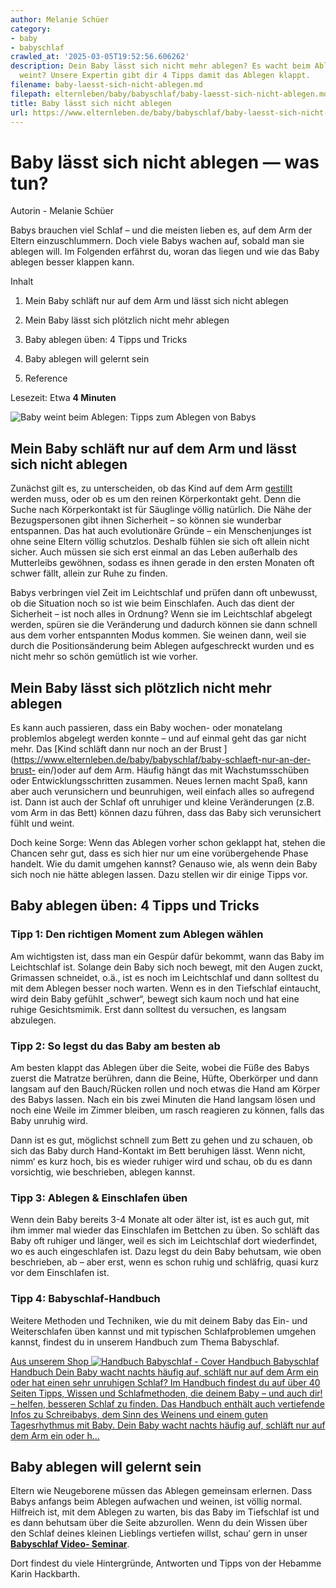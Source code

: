 ```yaml
---
author: Melanie Schüer
category:
- baby
- babyschlaf
crawled_at: '2025-03-05T19:52:56.606262'
description: Dein Baby lässt sich nicht mehr ablegen? Es wacht beim Ablegen auf und
  weint? Unsere Expertin gibt dir 4 Tipps damit das Ablegen klappt.
filename: baby-laesst-sich-nicht-ablegen.md
filepath: elternleben/baby/babyschlaf/baby-laesst-sich-nicht-ablegen.md
title: Baby lässt sich nicht ablegen
url: https://www.elternleben.de/baby/babyschlaf/baby-laesst-sich-nicht-ablegen/
---
```


#  Baby lässt sich nicht ablegen — was tun?

Autorin - Melanie Schüer

Babys brauchen viel Schlaf – und die meisten lieben es, auf dem Arm der Eltern
einzuschlummern. Doch viele Babys wachen auf, sobald man sie ablegen will. Im
Folgenden erfährst du, woran das liegen und wie das Baby ablegen besser
klappen kann.

Inhalt

1. Mein Baby schläft nur auf dem Arm und lässt sich nicht ablegen

2. Mein Baby lässt sich plötzlich nicht mehr ablegen

3. Baby ablegen üben: 4 Tipps und Tricks

4. Baby ablegen will gelernt sein

5. Reference

Lesezeit: Etwa **4 Minuten**

![Baby weint beim Ablegen: Tipps zum Ablegen von
Babys](/fileadmin/_processed_/6/1/csm_Artikel_Mein_Baby_la__sst_sich_nicht_ablegen_HA__UFIGE_FRAGEN_joffi_auf_Pixabay_Kopie_53d4d8adc9.jpg)

##  Mein Baby schläft nur auf dem Arm und lässt sich nicht ablegen

Zunächst gilt es, zu unterscheiden, ob das Kind auf dem Arm [gestillt
](https://www.elternleben.de/haeufige-fragen/stillen/)werden muss, oder ob es
um den reinen Körperkontakt geht. Denn die Suche nach Körperkontakt ist für
Säuglinge völlig natürlich. Die Nähe der Bezugspersonen gibt ihnen Sicherheit
– so können sie wunderbar entspannen. Das hat auch evolutionäre Gründe – ein
Menschenjunges ist ohne seine Eltern völlig schutzlos. Deshalb fühlen sie sich
oft allein nicht sicher. Auch müssen sie sich erst einmal an das Leben
außerhalb des Mutterleibs gewöhnen, sodass es ihnen gerade in den ersten
Monaten oft schwer fällt, allein zur Ruhe zu finden.

Babys verbringen viel Zeit im Leichtschlaf und prüfen dann oft unbewusst, ob
die Situation noch so ist wie beim Einschlafen. Auch das dient der Sicherheit
– ist noch alles in Ordnung? Wenn sie im Leichtschlaf abgelegt werden, spüren
sie die Veränderung und dadurch können sie dann schnell aus dem vorher
entspannten Modus kommen. Sie weinen dann, weil sie durch die
Positionsänderung beim Ablegen aufgeschreckt wurden und es nicht mehr so schön
gemütlich ist wie vorher.

##  Mein Baby lässt sich plötzlich nicht mehr ablegen

Es kann auch passieren, dass ein Baby wochen- oder monatelang problemlos
abgelegt werden konnte – und auf einmal geht das gar nicht mehr. Das [Kind
schläft dann nur noch an der Brust
](https://www.elternleben.de/baby/babyschlaf/baby-schlaeft-nur-an-der-brust-
ein/)oder auf dem Arm. Häufig hängt das mit Wachstumsschüben oder
Entwicklungsschritten zusammen. Neues lernen macht Spaß, kann aber auch
verunsichern und beunruhigen, weil einfach alles so aufregend ist. Dann ist
auch der Schlaf oft unruhiger und kleine Veränderungen (z.B. vom Arm in das
Bett) können dazu führen, dass das Baby sich verunsichert fühlt und weint.

Doch keine Sorge: Wenn das Ablegen vorher schon geklappt hat, stehen die
Chancen sehr gut, dass es sich hier nur um eine vorübergehende Phase handelt.
Wie du damit umgehen kannst? Genauso wie, als wenn dein Baby sich noch nie
hätte ablegen lassen. Dazu stellen wir dir einige Tipps vor.

##  Baby ablegen üben: 4 Tipps und Tricks

### Tipp 1: Den richtigen Moment zum Ablegen wählen

Am wichtigsten ist, dass man ein Gespür dafür bekommt, wann das Baby im
Leichtschlaf ist. Solange dein Baby sich noch bewegt, mit den Augen zuckt,
Grimassen schneidet, o.ä., ist es noch im Leichtschlaf und dann solltest du
mit dem Ablegen besser noch warten. Wenn es in den Tiefschlaf eintaucht, wird
dein Baby gefühlt „schwer“, bewegt sich kaum noch und hat eine ruhige
Gesichtsmimik. Erst dann solltest du versuchen, es langsam abzulegen.

### Tipp 2: So legst du das Baby am besten ab

Am besten klappt das Ablegen über die Seite, wobei die Füße des Babys zuerst
die Matratze berühren, dann die Beine, Hüfte, Oberkörper und dann langsam auf
den Bauch/Rücken rollen und noch etwas die Hand am Körper des Babys lassen.
Nach ein bis zwei Minuten die Hand langsam lösen und noch eine Weile im Zimmer
bleiben, um rasch reagieren zu können, falls das Baby unruhig wird.

Dann ist es gut, möglichst schnell zum Bett zu gehen und zu schauen, ob sich
das Baby durch Hand-Kontakt im Bett beruhigen lässt. Wenn nicht, nimm‘ es kurz
hoch, bis es wieder ruhiger wird und schau, ob du es dann vorsichtig, wie
beschrieben, ablegen kannst.

### Tipp 3: Ablegen & Einschlafen üben

Wenn dein Baby bereits 3-4 Monate alt oder älter ist, ist es auch gut, mit ihm
immer mal wieder das Einschlafen im Bettchen zu üben. So schläft das Baby oft
ruhiger und länger, weil es sich im Leichtschlaf dort wiederfindet, wo es auch
eingeschlafen ist. Dazu legst du dein Baby behutsam, wie oben beschrieben, ab
– aber erst, wenn es schon ruhig und schläfrig, quasi kurz vor dem Einschlafen
ist.

### Tipp 4: Babyschlaf-Handbuch

Weitere Methoden und Techniken, wie du mit deinem Baby das Ein- und
Weiterschlafen üben kannst und mit typischen Schlafproblemen umgehen kannst,
findest du in unserem Handbuch zum Thema Babyschlaf.

[ Aus unserem Shop ![Handbuch Babyschlaf -
Cover](/fileadmin/_processed_/4/1/csm_Handbuch_Babyschalf_teaser_962b3ff80a.png)
Handbuch Babyschlaf Handbuch Dein Baby wacht nachts häufig auf, schläft nur
auf dem Arm ein oder hat einen sehr unruhigen Schlaf? Im Handbuch findest du
auf über 40 Seiten Tipps, Wissen und Schlafmethoden, die deinem Baby – und
auch dir! – helfen, besseren Schlaf zu finden. Das Handbuch enthält auch
vertiefende Infos zu Schreibabys, dem Sinn des Weinens und einem guten
Tagesrhythmus mit Baby. Dein Baby wacht nachts häufig auf, schläft nur auf dem
Arm ein oder h…  ](/shop/babyschlaf-handbook-e/)

##  Baby ablegen will gelernt sein

Eltern wie Neugeborene müssen das Ablegen gemeinsam erlernen. Dass Babys
anfangs beim Ablegen aufwachen und weinen, ist völlig normal. Hilfreich ist,
mit dem Ablegen zu warten, bis das Baby im Tiefschlaf ist und es dann behutsam
über die Seite abzurollen. Wenn du dein Wissen über den Schlaf deines kleinen
Lieblings vertiefen willst, schau‘ gern in unser **[Babyschlaf Video-
Seminar](https://www.elternleben.de/shop/video-seminar-babyschlaf/)**.

Dort findest du viele Hintergründe, Antworten und Tipps von der Hebamme Karin
Hackbarth.

